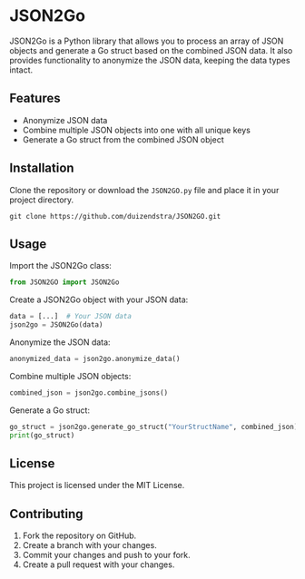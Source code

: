 # JSON2Go

JSON2Go is a Python library that allows you to process an array of JSON objects and generate a Go struct based on the combined JSON data. It also provides functionality to anonymize the JSON data, keeping the data types intact.

## Features

- Anonymize JSON data
- Combine multiple JSON objects into one with all unique keys
- Generate a Go struct from the combined JSON object

## Installation

Clone the repository or download the `JSON2GO.py` file and place it in your project directory.

```
git clone https://github.com/duizendstra/JSON2GO.git
```

## Usage

Import the JSON2Go class:

```python
from JSON2GO import JSON2Go
```

Create a JSON2Go object with your JSON data:

```python
data = [...]  # Your JSON data
json2go = JSON2Go(data)
```

Anonymize the JSON data:

```python
anonymized_data = json2go.anonymize_data()
```

Combine multiple JSON objects:

```python
combined_json = json2go.combine_jsons()
```

Generate a Go struct:

```python
go_struct = json2go.generate_go_struct("YourStructName", combined_json)
print(go_struct)
```

## License

This project is licensed under the MIT License.

## Contributing

1. Fork the repository on GitHub.
2. Create a branch with your changes.
3. Commit your changes and push to your fork.
4. Create a pull request with your changes.
